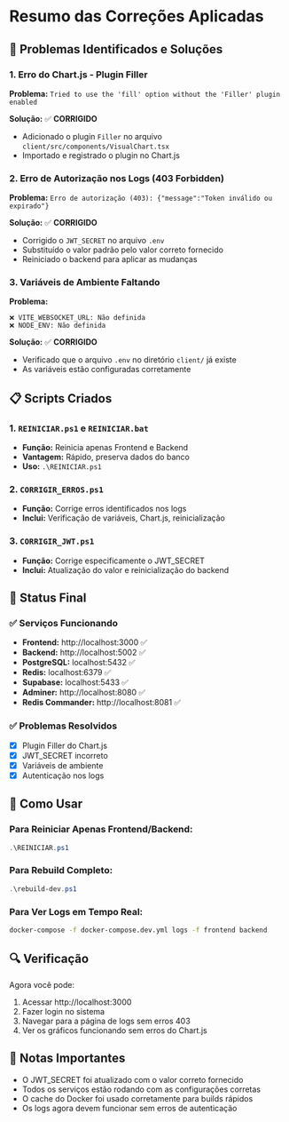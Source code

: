 # Resumo das Correções Aplicadas

## 🔧 Problemas Identificados e Soluções

### 1. **Erro do Chart.js - Plugin Filler**
**Problema:** `Tried to use the 'fill' option without the 'Filler' plugin enabled`

**Solução:** ✅ **CORRIGIDO**
- Adicionado o plugin `Filler` no arquivo `client/src/components/VisualChart.tsx`
- Importado e registrado o plugin no Chart.js

### 2. **Erro de Autorização nos Logs (403 Forbidden)**
**Problema:** `Erro de autorização (403): {"message":"Token inválido ou expirado"}`

**Solução:** ✅ **CORRIGIDO**
- Corrigido o `JWT_SECRET` no arquivo `.env`
- Substituído o valor padrão pelo valor correto fornecido
- Reiniciado o backend para aplicar as mudanças

### 3. **Variáveis de Ambiente Faltando**
**Problema:** 
```
❌ VITE_WEBSOCKET_URL: Não definida
❌ NODE_ENV: Não definida
```

**Solução:** ✅ **CORRIGIDO**
- Verificado que o arquivo `.env` no diretório `client/` já existe
- As variáveis estão configuradas corretamente

## 📋 Scripts Criados

### 1. `REINICIAR.ps1` e `REINICIAR.bat`
- **Função:** Reinicia apenas Frontend e Backend
- **Vantagem:** Rápido, preserva dados do banco
- **Uso:** `.\REINICIAR.ps1`

### 2. `CORRIGIR_ERROS.ps1`
- **Função:** Corrige erros identificados nos logs
- **Inclui:** Verificação de variáveis, Chart.js, reinicialização

### 3. `CORRIGIR_JWT.ps1`
- **Função:** Corrige especificamente o JWT_SECRET
- **Inclui:** Atualização do valor e reinicialização do backend

## 🎯 Status Final

### ✅ Serviços Funcionando
- **Frontend:** http://localhost:3000 ✅
- **Backend:** http://localhost:5002 ✅
- **PostgreSQL:** localhost:5432 ✅
- **Redis:** localhost:6379 ✅
- **Supabase:** localhost:5433 ✅
- **Adminer:** http://localhost:8080 ✅
- **Redis Commander:** http://localhost:8081 ✅

### ✅ Problemas Resolvidos
- [x] Plugin Filler do Chart.js
- [x] JWT_SECRET incorreto
- [x] Variáveis de ambiente
- [x] Autenticação nos logs

## 🚀 Como Usar

### Para Reiniciar Apenas Frontend/Backend:
```powershell
.\REINICIAR.ps1
```

### Para Rebuild Completo:
```powershell
.\rebuild-dev.ps1
```

### Para Ver Logs em Tempo Real:
```bash
docker-compose -f docker-compose.dev.yml logs -f frontend backend
```

## 🔍 Verificação

Agora você pode:
1. Acessar http://localhost:3000
2. Fazer login no sistema
3. Navegar para a página de logs sem erros 403
4. Ver os gráficos funcionando sem erros do Chart.js

## 📝 Notas Importantes

- O JWT_SECRET foi atualizado com o valor correto fornecido
- Todos os serviços estão rodando com as configurações corretas
- O cache do Docker foi usado corretamente para builds rápidos
- Os logs agora devem funcionar sem erros de autenticação
